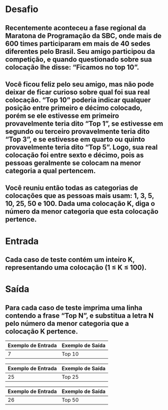 # Desafio 

## Recentemente aconteceu a fase regional da Maratona de Programação da SBC, onde mais de 600 times participaram em mais de 40 sedes diferentes pelo Brasil. Seu amigo participou da competição, e quando questionado sobre sua colocação lhe disse: “Ficamos no top 10”.
## Você ficou feliz pelo seu amigo, mas não pode deixar de ficar curioso sobre qual foi sua real colocação. “Top 10” poderia indicar qualquer posição entre primeiro e décimo colocado, porém se ele estivesse em primeiro provavelmente teria dito “Top 1”, se estivesse em segundo ou terceiro provavelmente teria dito “Top 3”, e se estivesse em quarto ou quinto provavelmente teria dito “Top 5”. Logo, sua real colocação foi entre sexto e décimo, pois as pessoas geralmente se colocam na menor categoria a qual pertencem.
## Você reuniu então todas as categorias de colocações que as pessoas mais usam: 1, 3, 5, 10, 25, 50 e 100. Dada uma colocação K, diga o número da menor categoria que esta colocação pertence.

# Entrada
## Cada caso de teste contém um inteiro K, representando uma colocação (1 ≤ K ≤ 100).

# Saída
## Para cada caso de teste imprima uma linha contendo a frase “Top N”, e substitua a letra N pelo número da menor categoria que a colocação K pertence.


| Exemplo de Entrada	      |   Exemplo de Saída |
|---------------------------|--------------------|
|7                          | Top 10             |

| Exemplo de Entrada	      |   Exemplo de Saída |
|---------------------------|--------------------|
|25                         | Top 25             |

| Exemplo de Entrada	      |   Exemplo de Saída |
|---------------------------|--------------------|
|26                         | Top 50             |

 

